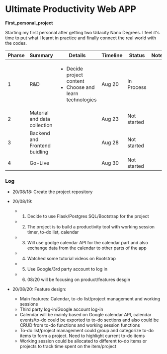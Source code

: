 # Ultimate Productivity Web APP
**First_personal_project**

Starting my first personal after getting two Udacity Nano Degrees. I feel it's time to put what I learnt in practice and finally connect the real world with the codes.

|Pharse|Summary|Details|Timeline|Status|Note|
| -----| ----- |------- | ------ | -----| -- |
|1 |R&D|<ul><li>Decide project content</li> <li>Choose and learn technologies</li></ul>| Aug 20|In Process||
|2| Material and data collection||Aug 23|Not started||
|3| Backend and Frontend buidling||Aug 28|Not started||
|4|	Go-Live||Aug 30|Not started||

### Log

* 20/08/18: Create the project repository
* 20/08/19: 
  * 1. Decide to use Flask/Postgres SQL/Bootstrap for the project
  * 2. The project is to build a productivity tool with working session timer, to-do list, calendar
  * 3. Will use goolge calendar API for the calendar part and also exchange data from the calendar to other parts of the app
  * 4. Watched some tutorial videos on Bootstrap
  * 5. Use Google/3rd party account to log in 
  * 6. 08/20 will be focusing on product/features desgin


* 20/08/20:
  Feature design:
  * Main features: Calendar, to-do list/project management and working sessions
  * Third party log-in/Google account log-in
  * Calendar will be mainly based on Google calendar API, calendar events/to-do could be exported to to-do sections and also could be CRUD from to-do functions and working session functions
  * To-do list/project management could group and categorize to-do items to form a project. Need to highlight current to-do items
  * Working session could be allocated to different to-do items or projects to track time spent on the item/project
  
